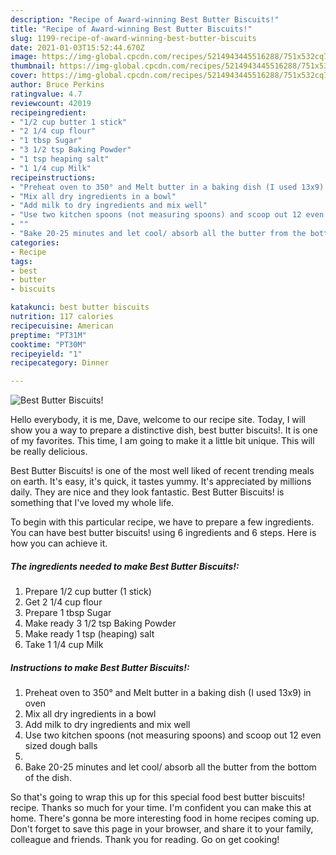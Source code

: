 ```yaml
---
description: "Recipe of Award-winning Best Butter Biscuits!"
title: "Recipe of Award-winning Best Butter Biscuits!"
slug: 1199-recipe-of-award-winning-best-butter-biscuits
date: 2021-01-03T15:52:44.670Z
image: https://img-global.cpcdn.com/recipes/5214943445516288/751x532cq70/best-butter-biscuits-recipe-main-photo.jpg
thumbnail: https://img-global.cpcdn.com/recipes/5214943445516288/751x532cq70/best-butter-biscuits-recipe-main-photo.jpg
cover: https://img-global.cpcdn.com/recipes/5214943445516288/751x532cq70/best-butter-biscuits-recipe-main-photo.jpg
author: Bruce Perkins
ratingvalue: 4.7
reviewcount: 42019
recipeingredient:
- "1/2 cup butter 1 stick"
- "2 1/4 cup flour"
- "1 tbsp Sugar"
- "3 1/2 tsp Baking Powder"
- "1 tsp heaping salt"
- "1 1/4 cup Milk"
recipeinstructions:
- "Preheat oven to 350° and Melt butter in a baking dish (I used 13x9) in oven"
- "Mix all dry ingredients in a bowl"
- "Add milk to dry ingredients and mix well"
- "Use two kitchen spoons (not measuring spoons) and scoop out 12 even sized dough balls"
- ""
- "Bake 20-25 minutes and let cool/ absorb all the butter from the bottom of the dish."
categories:
- Recipe
tags:
- best
- butter
- biscuits

katakunci: best butter biscuits 
nutrition: 117 calories
recipecuisine: American
preptime: "PT31M"
cooktime: "PT30M"
recipeyield: "1"
recipecategory: Dinner

---
```



![Best Butter Biscuits!](https://img-global.cpcdn.com/recipes/5214943445516288/751x532cq70/best-butter-biscuits-recipe-main-photo.jpg)

Hello everybody, it is me, Dave, welcome to our recipe site. Today, I will show you a way to prepare a distinctive dish, best butter biscuits!. It is one of my favorites. This time, I am going to make it a little bit unique. This will be really delicious.



Best Butter Biscuits! is one of the most well liked of recent trending meals on earth. It's easy, it's quick, it tastes yummy. It's appreciated by millions daily. They are nice and they look fantastic. Best Butter Biscuits! is something that I've loved my whole life.


To begin with this particular recipe, we have to prepare a few ingredients. You can have best butter biscuits! using 6 ingredients and 6 steps. Here is how you can achieve it.

<!--inarticleads1-->

##### The ingredients needed to make Best Butter Biscuits!:

1. Prepare 1/2 cup butter (1 stick)
1. Get 2 1/4 cup flour
1. Prepare 1 tbsp Sugar
1. Make ready 3 1/2 tsp Baking Powder
1. Make ready 1 tsp (heaping) salt
1. Take 1 1/4 cup Milk




<!--inarticleads2-->

##### Instructions to make Best Butter Biscuits!:

1. Preheat oven to 350° and Melt butter in a baking dish (I used 13x9) in oven
1. Mix all dry ingredients in a bowl
1. Add milk to dry ingredients and mix well
1. Use two kitchen spoons (not measuring spoons) and scoop out 12 even sized dough balls
1. 
1. Bake 20-25 minutes and let cool/ absorb all the butter from the bottom of the dish.




So that's going to wrap this up for this special food best butter biscuits! recipe. Thanks so much for your time. I'm confident you can make this at home. There's gonna be more interesting food in home recipes coming up. Don't forget to save this page in your browser, and share it to your family, colleague and friends. Thank you for reading. Go on get cooking!
